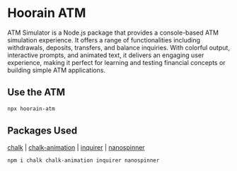 # Hoorain ATM

ATM Simulator is a Node.js package that provides a console-based ATM simulation experience. It offers a range of functionalities including withdrawals, deposits, transfers, and balance inquiries. With colorful output, interactive prompts, and animated text, it delivers an engaging user experience, making it perfect for learning and testing financial concepts or building simple ATM applications.

## Use the ATM

```bash
npx hoorain-atm
```

## Packages Used

[chalk](https://github.com/chalk/chalk) |
[chalk-animation](https://github.com/bokub/chalk-animation) |
[inquirer](https://github.com/SBoudrias/Inquirer.js) |
[nanospinner](https://github.com/usmanyunusov/nanospinner)

```bash
npm i chalk chalk-animation inquirer nanospinner
```
